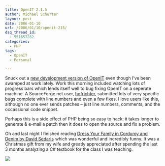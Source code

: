 ```yaml
---
title: OpenIT 2.1.5
author: Michael Schurter
layout: post
date: 2006-01-10
url: /2006/01/10/openit-215/
dsq_thread_id:
  - 551657282
categories:
  - PHP
tags:
  - OpenIT
  - Personal

---
```

Snuck out a [new development version of OpenIT][1] even though I&#8217;ve been swamped at work lately. Work this morning included watching lots of progress bars which lends itself well to bug fixing OpenIT on a seperate machine. A SourceForge.net user, [hofrichter][2], submitted lots of very specific bugs complete with line numbers and even a few fixes. I love users like this, although no one ever sends patches &#8211; just line numbers, comments, and the occassional code snippet.

Perhaps this is a side effect of PHP being so easy to hack: it takes longer to generate & e-mail a patch then it does to open the source and fix a problem.

Oh and last night I finished reading [Dress Your Family in Corduroy and Denim by David Sedaris][3] <img src="http://www.assoc-amazon.com/e/ir?t=michaelsblog-20&l=ur2&o=1" width="1" height="1" border="0" alt="" style="border:none !important; margin:0px !important;" />which was wonderful and incredibly funny. It was a Christmas gift from my wife and greatly appreciated after spending the last 3 months analyzing a C# textbook for the class I was teaching.
  
[<img border="0" src="0316010790.01._AA_SCMZZZZZZZ_.jpg" />][4]<img src="http://www.assoc-amazon.com/e/ir?t=michaelsblog-20&#038;l=as2&#038;o=1&#038;a=0316010790" width="1" height="1" border="0" alt="" style="border:none !important; margin:0px !important;" />

 [1]: http://openit.synthesyssolutions.com/drupal/node/67
 [2]: https://sourceforge.net/users/hofrichter/
 [3]: http://www.amazon.com/exec/obidos/redirect?link_code=ur2&tag=michaelsblog-20&camp=1789&creative=9325&path=http%3A%2F%2Fwww.amazon.com%2Fgp%2Fproduct%2F0316010790%2Fref%3Ded_oe_p%3F%255Fencoding%3DUTF8
 [4]: http://www.amazon.com/exec/obidos/redirect?link_code=as2&path=ASIN/0316010790&tag=michaelsblog-20&camp=1789&creative=9325